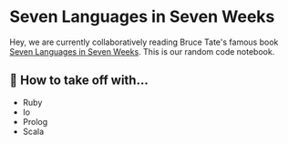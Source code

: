 # Seven Languages in Seven Weeks

Hey, we are currently collaboratively reading Bruce Tate's famous book
[Seven Languages in Seven Weeks](https://pragprog.com/book/btlang/seven-languages-in-seven-weeks). This is
our random code notebook.

## 🚀 How to take off with… 

* Ruby
* Io
* Prolog
* Scala
